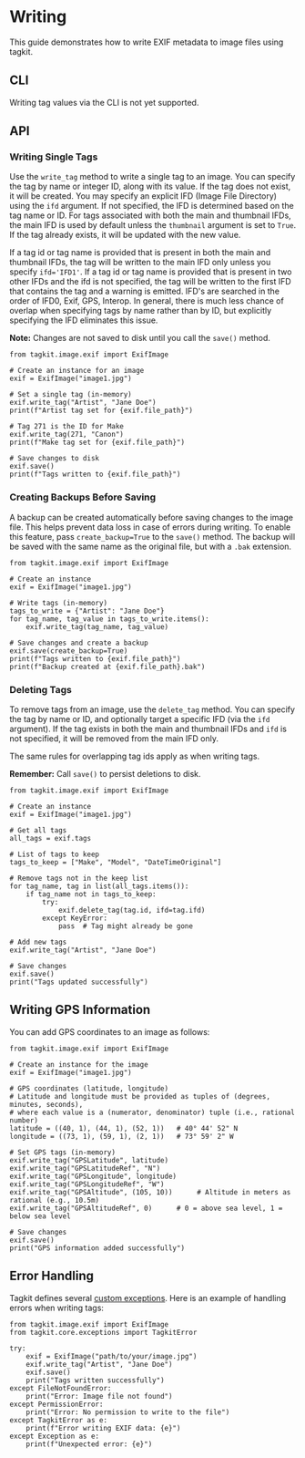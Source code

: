 # Writing

This guide demonstrates how to write EXIF metadata to image files using tagkit.

## CLI

Writing tag values via the CLI is not yet supported.

## API

### Writing Single Tags

Use the `write_tag` method to write a single tag to an image. You can specify the tag by name or integer ID, along with its value. If the tag does not exist, it will be created.
You may specify an explicit IFD (Image File Directory) using the `ifd` argument. If not specified, the IFD is determined based on the tag name or ID. For tags associated with both the main and thumbnail IFDs, the main IFD is used by default unless the `thumbnail` argument is set to `True`.
If the tag already exists, it will be updated with the new value.

If a tag id or tag name is provided that is present in both the main and thumbnail IFDs, the tag will be written to the main IFD only unless you specify `ifd='IFD1'`. If a tag id or tag name
is provided that is present in two other IFDs and the ifd is not specified, the tag
will be written to the first IFD that contains the tag and a warning is emitted.
IFD's are searched in the order of IFD0, Exif, GPS, Interop. In general, there is much
less chance of overlap when specifying tags by name rather than by ID, but explicitly
specifying the IFD eliminates this issue.

**Note:** Changes are not saved to disk until you call the `save()` method.

```{testcode}
from tagkit.image.exif import ExifImage

# Create an instance for an image
exif = ExifImage("image1.jpg")

# Set a single tag (in-memory)
exif.write_tag("Artist", "Jane Doe")
print(f"Artist tag set for {exif.file_path}")

# Tag 271 is the ID for Make
exif.write_tag(271, "Canon")
print(f"Make tag set for {exif.file_path}")

# Save changes to disk
exif.save()
print(f"Tags written to {exif.file_path}")
```

### Creating Backups Before Saving

A backup can be created automatically before saving changes to the image file. This helps prevent data loss in case of errors during writing.
To enable this feature, pass `create_backup=True` to the `save()` method. The backup will be saved with the same name as the original file, but with a `.bak` extension.

```{testcode}
from tagkit.image.exif import ExifImage

# Create an instance
exif = ExifImage("image1.jpg")

# Write tags (in-memory)
tags_to_write = {"Artist": "Jane Doe"}
for tag_name, tag_value in tags_to_write.items():
    exif.write_tag(tag_name, tag_value)

# Save changes and create a backup
exif.save(create_backup=True)
print(f"Tags written to {exif.file_path}")
print(f"Backup created at {exif.file_path}.bak")
```

### Deleting Tags

To remove tags from an image, use the `delete_tag` method. You can specify the tag by name or ID, and optionally target a specific IFD (via the `ifd` argument).
If the tag exists in both the main and thumbnail IFDs and `ifd` is not specified, it will be removed from the main IFD only.

The same rules for overlapping tag ids apply as when writing tags.

**Remember:** Call `save()` to persist deletions to disk.

```{testcode}
from tagkit.image.exif import ExifImage

# Create an instance
exif = ExifImage("image1.jpg")

# Get all tags
all_tags = exif.tags

# List of tags to keep
tags_to_keep = ["Make", "Model", "DateTimeOriginal"]

# Remove tags not in the keep list
for tag_name, tag in list(all_tags.items()):
    if tag_name not in tags_to_keep:
        try:
            exif.delete_tag(tag.id, ifd=tag.ifd)
        except KeyError:
            pass  # Tag might already be gone

# Add new tags
exif.write_tag("Artist", "Jane Doe")

# Save changes
exif.save()
print("Tags updated successfully")
```

## Writing GPS Information

You can add GPS coordinates to an image as follows:

```{testcode}
from tagkit.image.exif import ExifImage

# Create an instance for the image
exif = ExifImage("image1.jpg")

# GPS coordinates (latitude, longitude)
# Latitude and longitude must be provided as tuples of (degrees, minutes, seconds),
# where each value is a (numerator, denominator) tuple (i.e., rational number)
latitude = ((40, 1), (44, 1), (52, 1))   # 40° 44' 52" N
longitude = ((73, 1), (59, 1), (2, 1))   # 73° 59' 2" W

# Set GPS tags (in-memory)
exif.write_tag("GPSLatitude", latitude)
exif.write_tag("GPSLatitudeRef", "N")
exif.write_tag("GPSLongitude", longitude)
exif.write_tag("GPSLongitudeRef", "W")
exif.write_tag("GPSAltitude", (105, 10))      # Altitude in meters as rational (e.g., 10.5m)
exif.write_tag("GPSAltitudeRef", 0)      # 0 = above sea level, 1 = below sea level

# Save changes
exif.save()
print("GPS information added successfully")
```

## Error Handling

Tagkit defines several [custom exceptions](../apidocs/tagkit/tagkit.core.exceptions.rst).
Here is an example of handling errors when writing tags:

```{testcode}
from tagkit.image.exif import ExifImage
from tagkit.core.exceptions import TagkitError

try:
    exif = ExifImage("path/to/your/image.jpg")
    exif.write_tag("Artist", "Jane Doe")
    exif.save()
    print("Tags written successfully")
except FileNotFoundError:
    print("Error: Image file not found")
except PermissionError:
    print("Error: No permission to write to the file")
except TagkitError as e:
    print(f"Error writing EXIF data: {e}")
except Exception as e:
    print(f"Unexpected error: {e}")
```
